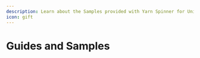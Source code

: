 ```yaml
---
description: Learn about the Samples provided with Yarn Spinner for Unity.
icon: gift
---
```


# Guides and Samples

